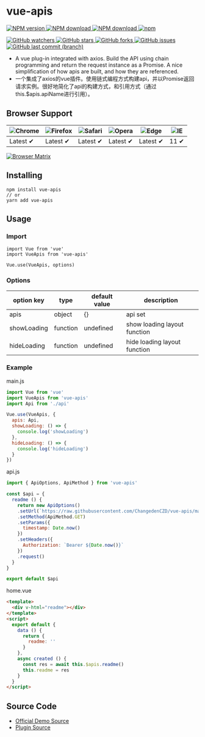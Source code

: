 # vue-apis
[
![NPM version](https://img.shields.io/npm/v/vue-apis.svg)
![NPM download](https://img.shields.io/npm/dm/vue-apis.svg)
![NPM download](https://img.shields.io/npm/dw/vue-apis.svg)
](https://www.npmjs.com/package/vue-apis)
[
![npm](https://img.shields.io/npm/l/vue-apis.svg)
](https://github.com/ChangedenCZD/vue-apis/blob/master/LICENSE)

[
![GitHub watchers](https://img.shields.io/github/watchers/ChangedenCZD/vue-apis.svg)
![GitHub stars](https://img.shields.io/github/stars/ChangedenCZD/vue-apis.svg)
![GitHub forks](https://img.shields.io/github/forks/ChangedenCZD/vue-apis.svg)
![GitHub issues](https://img.shields.io/github/issues/ChangedenCZD/vue-apis.svg)
![GitHub last commit (branch)](https://img.shields.io/github/last-commit/ChangedenCZD/vue-apis.svg)
](https://github.com/ChangedenCZD/vue-apis)


* A vue plug-in integrated with axios. Build the API using chain programming and return the request instance as a Promise. A nice simplification of how apis are built, and how they are referenced.
* 一个集成了axios的vue插件。使用链式编程方式构建api，并以Promise返回请求实例。很好地简化了api的构建方式，和引用方式（通过this.$apis.apiName进行引用）。

## Browser Support

![Chrome](https://raw.github.com/alrra/browser-logos/master/src/chrome/chrome_48x48.png) | ![Firefox](https://raw.github.com/alrra/browser-logos/master/src/firefox/firefox_48x48.png) | ![Safari](https://raw.github.com/alrra/browser-logos/master/src/safari/safari_48x48.png) | ![Opera](https://raw.github.com/alrra/browser-logos/master/src/opera/opera_48x48.png) | ![Edge](https://raw.github.com/alrra/browser-logos/master/src/edge/edge_48x48.png) | ![IE](https://raw.github.com/alrra/browser-logos/master/src/archive/internet-explorer_9-11/internet-explorer_9-11_48x48.png) |
--- | --- | --- | --- | --- | --- |
Latest ✔ | Latest ✔ | Latest ✔ | Latest ✔ | Latest ✔ | 11 ✔ |

[![Browser Matrix](https://saucelabs.com/open_sauce/build_matrix/axios.svg)](https://saucelabs.com/u/axios)

## Installing
```
npm install vue-apis
// or
yarn add vue-apis
```

## Usage
### Import
```
import Vue from 'vue'
import VueApis from 'vue-apis'

Vue.use(VueApis, options)
```

### Options
option key | type | default value | description
---------- | ---- | ------------- | -----------
apis | object | {} | api set 
showLoading | function | undefined | show loading layout function
hideLoading | function | undefined | hide loading layout function

### Example
main.js
```js
import Vue from 'vue'
import VueApis from 'vue-apis'
import Api from './api'

Vue.use(VueApis, {
  apis: Api,
  showLoading: () => {
    console.log('showLoading')
  },
  hideLoading: () => {
    console.log('hideLoading')
  }
})
```
api.js
```js
import { ApiOptions, ApiMethod } from 'vue-apis'

const $api = {
  readme () {
    return new ApiOptions()
    .setUrl(`https://raw.githubusercontent.com/ChangedenCZD/vue-apis/master/README.md`)
    .setMethod(ApiMethod.GET)
    .setParams({
      timestamp: Date.now()
    })
    .setHeaders({
      Authorization: `Bearer ${Date.now()}`
    })
    .request()
  }
}

export default $api
```
home.vue
```html
<template>
  <div v-html="readme"></div>
</template>
<script>
  export default {
    data () {
      return {
        readme: ''
      }
    },
    async created () {
      const res = await this.$apis.readme()
      this.readme = res
    }
  }
</script>
```

## Source Code
* [Official Demo Source](https://github.com/ChangedenCZD/official-web-for-vue)
* [Plugin Source](https://github.com/ChangedenCZD/vue-apis)
